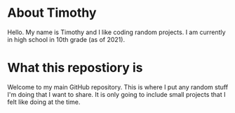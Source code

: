 # About Timothy
Hello. My name is Timothy and I like coding random projects. I am currently in high school in 10th grade (as of 2021).

# What this repostiory is
Welcome to my main GitHub repository. This is where I put any random stuff I'm doing that I want to share. It is only going to include small projects that I felt like doing at the time.